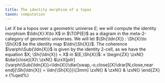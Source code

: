 ```yaml
---
title: The identity morphism of a topos
taxon: computation
---
```


Let $X$ be a topos over a geometric universe $E$; we will compute the identity morphism $\Idn{X}:X\to X$ in $\TOP{E}$ as a diagram in the meta-2-category of geometric universes. We will let $\Sh{\Idn{X}} : \Sh{X}\to \Sh{X}$ be the identity map $\Idn{\Sh{X}}$. The coherence $\varphi\Sub{\Idn{X}}$ is given by the identity 2-cell, as we have the equation $X; \Sh{\Idn{X}} = X$ in $[E,\Sh{X}]$:
«
\begin{ZX}
\zxN{} &\dar[close]{X}\\
\zxN{} &\zxX[pilr]{\varphi\Sub{\Idn{X}}=\Idn{X}}\dlar[swap,-o,close]{X}\drar[N,close,near end]{\Sh{\Idn{X}} = \Idn{\Sh{X}}}\\[3mm]
\zxN{} & \zxN{} & \zxN{}
\end{ZX}
»
{%qed%}
